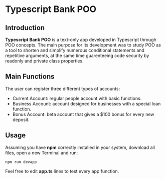 # Typescript Bank POO

## Introduction

**Typescript Bank POO** is a text-only app developed in Typescript through POO concepts. The main purpose for its development was to study POO as a tool to shorten and simplify numerous conditional statements and repetitive arguments, at the same time guarenteeing code security by readonly and private class properties.

## Main Functions

The user can register three different types of accounts:

- Current Account: regular people account with basic functions.
- Business Account: account designed for businesses with a special loan function.
- Bonus Account: beta account that gives a $100 bonus for every new deposit.

## Usage

Assuming you have **npm** correctly installed in your system, download all files, open a new Terminal and run:

```
npm run devapp
```

Feel free to edit **app.ts** lines to test every app function.
